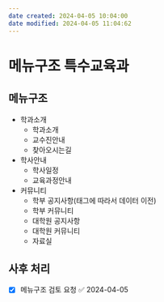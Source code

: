 ```yaml
---
date created: 2024-04-05 10:04:00
date modified: 2024-04-05 11:04:62
---
```


# 메뉴구조 특수교육과

## 메뉴구조

- 학과소개
  - 학과소개
  - 교수진안내
  - 찾아오시는길
- 학사안내
  - 학사일정
  - 교육과정안내
- 커뮤니티
  - 학부 공지사항(태그에 따라서 데이터 이전)
  - 학부 커뮤니티
  - 대학원 공지사항
  - 대학원 커뮤니티
  - 자료실

## 사후 처리

- [x] 메뉴구조 검토 요청 ✅ 2024-04-05
